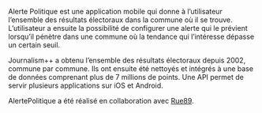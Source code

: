 Alerte Politique est une application mobile qui donne à l’utilisateur l’ensemble des résultats électoraux dans la commune où il se trouve. L’utilisateur a ensuite la possibilité de configurer une alerte qui le prévient lorsqu’il pénètre dans une commune où la tendance qui l’intéresse dépasse un certain seuil.

Journalism++ a obtenu l’ensemble des résultats électoraux depuis 2002, commune par commune. Ils ont ensuite été nettoyés et intégrés à une base de données comprenant plus de 7 millions de points. Une API permet de servir plusieurs applications sur iOS et Android.

AlertePolitique a été réalisé en collaboration avec [Rue89](http://www.rue89.com/).
